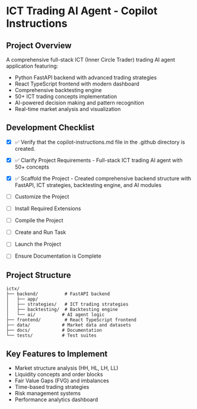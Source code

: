 # ICT Trading AI Agent - Copilot Instructions

## Project Overview
A comprehensive full-stack ICT (Inner Circle Trader) trading AI agent application featuring:
- Python FastAPI backend with advanced trading strategies
- React TypeScript frontend with modern dashboard
- Comprehensive backtesting engine
- 50+ ICT trading concepts implementation
- AI-powered decision making and pattern recognition
- Real-time market analysis and visualization

## Development Checklist

- [x] ✅ Verify that the copilot-instructions.md file in the .github directory is created.

- [x] ✅ Clarify Project Requirements - Full-stack ICT trading AI agent with 50+ concepts

- [x] ✅ Scaffold the Project - Created comprehensive backend structure with FastAPI, ICT strategies, backtesting engine, and AI modules

- [ ] Customize the Project

- [ ] Install Required Extensions

- [ ] Compile the Project

- [ ] Create and Run Task

- [ ] Launch the Project

- [ ] Ensure Documentation is Complete

## Project Structure
```
ictx/
├── backend/          # FastAPI backend
│   ├── app/
│   ├── strategies/   # ICT trading strategies
│   ├── backtesting/  # Backtesting engine
│   └── ai/          # AI agent logic
├── frontend/         # React TypeScript frontend
├── data/            # Market data and datasets
├── docs/            # Documentation
└── tests/           # Test suites
```

## Key Features to Implement
- Market structure analysis (HH, HL, LH, LL)
- Liquidity concepts and order blocks
- Fair Value Gaps (FVG) and imbalances
- Time-based trading strategies
- Risk management systems
- Performance analytics dashboard